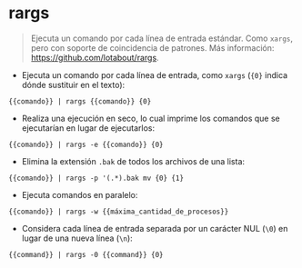 # rargs

> Ejecuta un comando por cada línea de entrada estándar.
> Como `xargs`, pero con soporte de coincidencia de patrones.
> Más información: <https://github.com/lotabout/rargs>.

- Ejecuta un comando por cada línea de entrada, como `xargs` (`{0}` indica dónde sustituir en el texto):

`{{comando}} | rargs {{comando}} {0}`

- Realiza una ejecución en seco, lo cual imprime los comandos que se ejecutarían en lugar de ejecutarlos:

`{{comando}} | rargs -e {{comando}} {0}`

- Elimina la extensión `.bak` de todos los archivos de una lista:

`{{comando}} | rargs -p '(.*).bak mv {0} {1}`

- Ejecuta comandos en paralelo:

`{{comando}} | rargs -w {{máxima_cantidad_de_procesos}}`

- Considera cada línea de entrada separada por un carácter NUL (`\0`) en lugar de una nueva línea (`\n`):

`{{command}} | rargs -0 {{command}} {0}`
